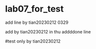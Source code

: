 # lab07_for_test
add line by tian20230212 0329

add by tian20230212 in thu
addddone line

#test only by tian20230212
